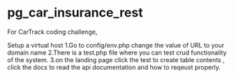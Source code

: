 # pg_car_insurance_rest
For CarTrack coding challenge,

Setup a virtual host
1.Go to config/env.php change the value of URL to your domain name
2.There is a test.php file where you can test crud functionality of the system.
3.on the landing page click the test to create table contents , click the docs to read the api documentation and how to reqeust properly.
